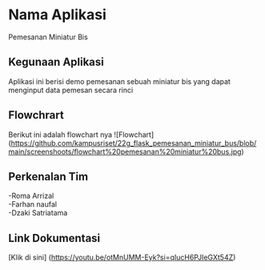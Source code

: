 
# Nama Aplikasi
Pemesanan Miniatur Bis

## Kegunaan Aplikasi
Aplikasi ini berisi demo pemesanan sebuah miniatur bis yang dapat menginput data pemesan secara rinci

## Flowchrart
  Berikut ini adalah flowchart nya
![Flowchart] (https://github.com/kampusriset/22g_flask_pemesanan_miniatur_bus/blob/main/screenshoots/flowchart%20pemesanan%20miniatur%20bus.jpg)



## Perkenalan Tim 
-Roma Arrizal      
-Farhan naufal     
-Dzaki Satriatama  

## Link Dokumentasi
[Klik di sini] (https://youtu.be/otMnUMM-Eyk?si=qIucH6PJIeGXt54Z)
